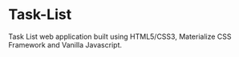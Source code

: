 # Task-List
Task List web application built using HTML5/CSS3,  Materialize CSS Framework and Vanilla Javascript.
